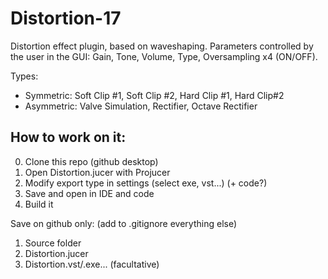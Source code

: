 # Distortion-17
Distortion effect plugin, based on waveshaping.
Parameters controlled by the user in the GUI: Gain, Tone, Volume, Type, Oversampling x4 (ON/OFF).

Types: 
* Symmetric: Soft Clip #1, Soft Clip #2, Hard Clip #1, Hard Clip#2
* Asymmetric: Valve Simulation, Rectifier, Octave Rectifier


## How to work on it:
0. Clone this repo (github desktop)
1. Open Distortion.jucer with Projucer
2. Modify export type in settings (select exe, vst...) (+ code?)
3. Save and open in IDE and code
4. Build it

Save on github only: (add to .gitignore everything else)
1. Source folder 
2. Distortion.jucer 
3. Distortion.vst/.exe... (facultative)

